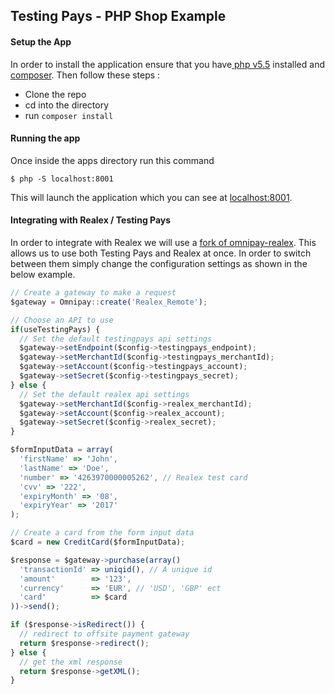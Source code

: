 ## Testing Pays - PHP Shop Example

#### Setup the App
In order to install the application ensure that you have[ php v5.5](http://php.net/downloads.php) installed and [composer](https://getcomposer.org/download/). Then follow these steps :

- Clone the repo
- cd into the directory
- run `composer install`


#### Running the app
Once inside the apps directory run this command

`$ php -S localhost:8001`

This will launch the application which you can see at [localhost:8001](http://localhost:8001/).


#### Integrating with Realex / Testing Pays
In order to integrate with Realex we will use a [fork of omnipay-realex](https://github.com/ThePaymentWorks/omnipay-realex). This allows us to use both Testing Pays and Realex at once. In order to switch between them simply change the configuration settings as shown in the below example.

```js
// Create a gateway to make a request
$gateway = Omnipay::create('Realex_Remote');

// Choose an API to use
if(useTestingPays) {
  // Set the default testingpays api settings
  $gateway->setEndpoint($config->testingpays_endpoint);
  $gateway->setMerchantId($config->testingpays_merchantId);
  $gateway->setAccount($config->testingpays_account);
  $gateway->setSecret($config->testingpays_secret);
} else {
  // Set the default realex api settings
  $gateway->setMerchantId($config->realex_merchantId);
  $gateway->setAccount($config->realex_account);
  $gateway->setSecret($config->realex_secret);
}

$formInputData = array(
  'firstName' => 'John',
  'lastName' => 'Doe',
  'number' => '4263970000005262', // Realex test card
  'cvv' => '222',
  'expiryMonth' => '08',
  'expiryYear' => '2017'
);

// Create a card from the form input data
$card = new CreditCard($formInputData);

$response = $gateway->purchase(array()
  'transactionId' => uniqid(), // A unique id
  'amount'        => '123',
  'currency'      => 'EUR', // 'USD', 'GBP' ect
  'card'          => $card
))->send();

if ($response->isRedirect()) {
  // redirect to offsite payment gateway
  return $response->redirect();
} else {
  // get the xml response
  return $response->getXML();
}
```
